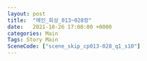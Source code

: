 ```yaml
---
layout: post
title:  "메인_회상_013~028장"
date:   2021-10-26 17:00:00 +0000
categories: Main
Tags: Story Main
SceneCode: ["scene_skip_cp013-028_q1_s10"]
---
```

